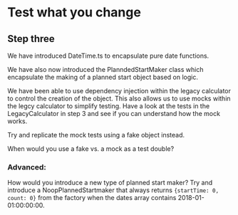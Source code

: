 # Test what you change

## Step three

We have introduced DateTime.ts to encapsulate pure date functions. 

We have also now introduced the PlanndedStartMaker class which encapsulate the making of a planned start object based on
logic. 

We have been able to use dependency injection within the legacy calculator to control the creation 
of the object. This also allows us to use mocks within the legcy calculator to simplify testing.
Have a look at the tests in the LegacyCalculator in step 3 and see if you can understand how the mock
works.

Try and replicate the mock tests using a fake object instead. 

When would you use a fake vs. a mock as a test double?


### Advanced:
How would you introduce a new type of planned start maker? 
Try and introduce a NoopPlannedStartmaker that always returns ```{startTime: 0, count: 0}```
from the factory when the dates array contains 2018-01-01:00:00:00.


 